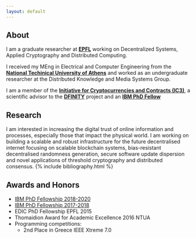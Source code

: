 ```yaml
---
layout: default
---
```

## About

I am a graduate researcher at **[EPFL](https://people.epfl.ch/eleftherios.kokoriskogias?lang=en)** working on Decentralized Systems, Applied Cryptography and Distributed Computing. 

I received my MEng in Electrical and Computer Engineering from the **[National Techinical University of Athens](https://www.ece.ntua.gr/en)** and worked as an undergraduate researcher at the Distributed Knowledge and Media Systems Group.

I am a member of the **[Initiative for Cryptocurrencies and Contracts (IC3)](https://www.initc3.org/)**, a scientific advisor to the **[DFINITY](https://dfinity.org/)** project and an **[IBM PhD Fellow](http://www.research.ibm.com/university/awards/2018_phd_fellowship_awards.shtml)**

## Research

I am interested in increasing the digital trust of online information and processes, especially those that impact the physical world.
I am working on building a scalable and robust infrastructure for the future decentralised internet focusing on scalable blockchain systems, bias-resistant decentralised randomness generation, secure software update dispersion and novel applications of threshold cryptography and distributed consensus.
{% include bibliography.html %}

## Awards and Honors
*   [IBM PhD Fellowship 2018-2020](https://actu.epfl.ch/news/a-second-ibm-fellowship-awarded-to-lefteris-koko-2/)
*   [IBM PhD Fellowship 2017-2018](https://actu.epfl.ch/news/ibm-fellowship-given-to-lefteris-kokoris-kogias/)
*   EDIC PhD Fellowship EPFL 2015
*   Thomaidion Award for Academic Excellence 2016 NTUA
*   Programming competitions:
    *   2nd Place in Greece IEEE Xtreme 7.0
  
